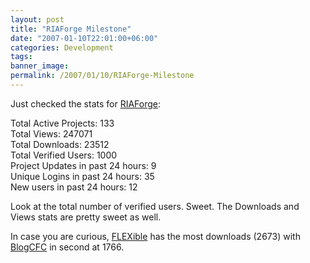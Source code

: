 ```yaml
---
layout: post
title: "RIAForge Milestone"
date: "2007-01-10T22:01:00+06:00"
categories: Development 
tags: 
banner_image: 
permalink: /2007/01/10/RIAForge-Milestone
---
```


Just checked the stats for <a href="http://www.riaforge.org">RIAForge</a>:

Total Active Projects: 133<br />
Total Views: 247071<br />
Total Downloads: 23512<br />
Total Verified Users: 1000<br />
Project Updates in past 24 hours: 9<br />
Unique Logins in past 24 hours: 35<br />
New users in past 24 hours: 12<br />

Look at the total number of verified users. Sweet. The Downloads and Views stats are pretty sweet as well.

In case you are curious, <a href="http://flexible.riaforge.org">FLEXible</a> has the most downloads (2673) with <a href="http://blogcfc.riaforge.org">BlogCFC</a> in second at 1766.